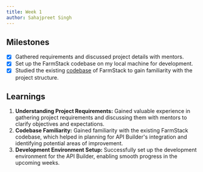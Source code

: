 ```yaml
---
title: Week 1
author: Sahajpreet Singh
---
```


## Milestones
- [x]  Gathered requirements and discussed project details with mentors.
- [x]  Set up the FarmStack codebase on my local machine for development.
- [x]  Studied the existing [codebase](https://github.com/digitalgreenorg/datahub-api) of FarmStack to gain familiarity with the project structure.

## Learnings
1. **Understanding Project Requirements:** Gained valuable experience in gathering project requirements and discussing them with mentors to clarify objectives and expectations.
2. **Codebase Familiarity:** Gained familiarity with the existing FarmStack codebase, which helped in planning for API Builder's integration and identifying potential areas of improvement.
3. **Development Environment Setup:** Successfully set up the development environment for the API Builder, enabling smooth progress in the upcoming weeks.